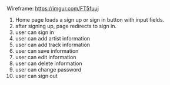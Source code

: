 Wireframe:
https://imgur.com/FT5fuuj

1. Home page loads a sign up or sign in button with input fields.
2. after signing up, page redirects to sign in.
3. user can sign in
4. user can add artist information
5. user can add track information
6. user can save information
7. user can edit information
8. user can delete information
9. user can change password
10. user can sign out
